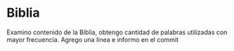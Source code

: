 # Biblia
Examino contenido de la Biblia, obtengo cantidad de palabras utilizadas con mayor frecuencia.
Agrego una linea e informo en el commit
